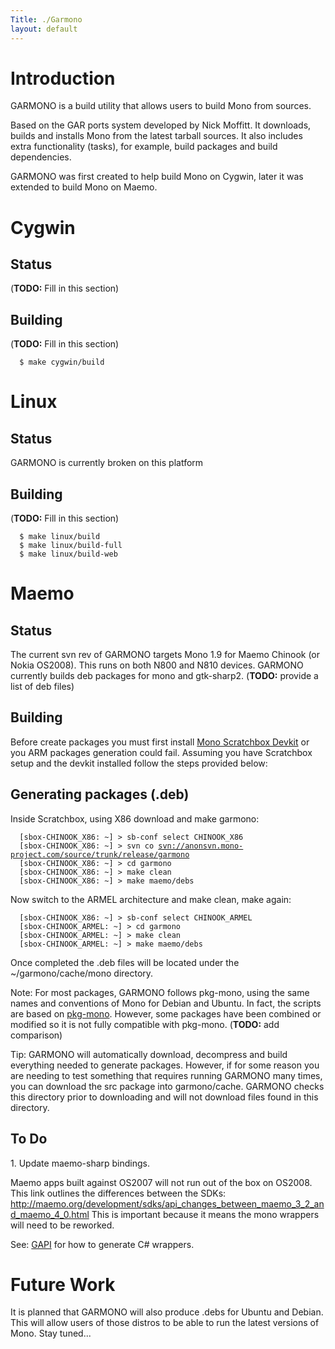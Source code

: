 ```yaml
---
Title: ./Garmono
layout: default
---
```


Introduction
============

GARMONO is a build utility that allows users to build Mono from sources.

Based on the GAR ports system developed by Nick Moffitt. It downloads,
builds and installs Mono from the latest tarball sources. It also
includes extra functionality (tasks), for example, build packages and
build dependencies.

GARMONO was first created to help build Mono on Cygwin, later it was
extended to build Mono on Maemo.

Cygwin
======

Status
------

(**TODO:** Fill in this section)

Building
--------

(**TODO:** Fill in this section)

`  $ make cygwin/build`

Linux
=====

Status
------

GARMONO is currently broken on this platform

Building
--------

(**TODO:** Fill in this section)

`  $ make linux/build`\
`  $ make linux/build-full`\
`  $ make linux/build-web`

Maemo
=====

Status
------

The current svn rev of GARMONO targets Mono 1.9 for Maemo Chinook (or
Nokia OS2008). This runs on both N800 and N810 devices. GARMONO
currently builds deb packages for mono and gtk-sharp2. (**TODO:**
provide a list of deb files)

Building
--------

Before create packages you must first install [Mono Scratchbox
Devkit]({{site.url}}/Scratchbox "wikilink") or you ARM packages generation could
fail. Assuming you have Scratchbox setup and the devkit installed follow
the steps provided below:

Generating packages (.deb)
--------------------------

Inside Scratchbox, using X86 download and make garmono:

`  [sbox-CHINOOK_X86: ~] > sb-conf select CHINOOK_X86`\
`  [sbox-CHINOOK_X86: ~] > svn co `[`svn://anonsvn.mono-project.com/source/trunk/release/garmono`](svn://anonsvn.mono-project.com/source/trunk/release/garmono)\
`  [sbox-CHINOOK_X86: ~] > cd garmono`\
`  [sbox-CHINOOK_X86: ~] > make clean`\
`  [sbox-CHINOOK_X86: ~] > make maemo/debs`

Now switch to the ARMEL architecture and make clean, make again:

`  [sbox-CHINOOK_X86: ~] > sb-conf select CHINOOK_ARMEL`\
`  [sbox-CHINOOK_ARMEL: ~] > cd garmono`\
`  [sbox-CHINOOK_ARMEL: ~] > make clean`\
`  [sbox-CHINOOK_ARMEL: ~] > make maemo/debs`

Once completed the .deb files will be located under the
\~/garmono/cache/mono directory.

Note: For most packages, GARMONO follows pkg-mono, using the same names
and conventions of Mono for Debian and Ubuntu. In fact, the scripts are
based on [pkg-mono](http://pkg-mono.alioth.debian.org/). However, some
packages have been combined or modified so it is not fully compatible
with pkg-mono. (**TODO:** add comparison)

Tip: GARMONO will automatically download, decompress and build
everything needed to generate packages. However, if for some reason you
are needing to test something that requires running GARMONO many times,
you can download the src package into garmono/cache. GARMONO checks this
directory prior to downloading and will not download files found in this
directory.

To Do
-----

​1. Update maemo-sharp bindings.

Maemo apps built against OS2007 will not run out of the box on OS2008.
This link outlines the differences between the SDKs:
<http://maemo.org/development/sdks/api_changes_between_maemo_3_2_and_maemo_4_0.html>
This is important because it means the mono wrappers will need to be
reworked.

See: [GAPI]({{site.url}}/GAPI "wikilink") for how to generate C\# wrappers.

Future Work
===========

It is planned that GARMONO will also produce .debs for Ubuntu and
Debian. This will allow users of those distros to be able to run the
latest versions of Mono. Stay tuned...
